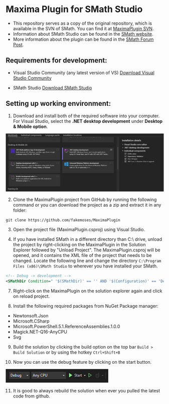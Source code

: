 # Maxima Plugin for SMath Studio

- This repository serves as a copy of the original repository, which is available in the SVN of SMath. You can find it at [MaximaPlugin SVN](https://smath.com:8443/!/#public/view/head/plugins/MaximaPlugin/).
- Information about SMath Studio can be found in the [SMath website](https://smath.com/en-US).
- More information about the plugin can be found in the [SMath Forum Post](https://en.smath.com/forum/yaf_postst2078_Maxima-Plugin.aspx).

## Requirements for development:

- Visual Studio Community (any latest version of VS)
  [Download Visual Studio Community](https://visualstudio.microsoft.com/free-developer-offers/)
  
- SMath Studio
  [Download SMath Studio](https://smath.com/en-US/view/SMathStudio/download)

## Setting up working environment:

1. Download and install both of the required software into your computer. For Visual Studio, select the **.NET desktop development** under **Desktop & Mobile option**. 

![Options during installation](documentations/options.png)

2. Clone the MaximaPlugin project from GitHub by running the following command or you can download the project as a zip and extract it in any folder:
```
git clone https://github.com/fakemoses/MaximaPlugin
```
3. Open the project file (MaximaPlugin.csproj) using Visual Studio.

4. If you have installed SMath in a different directory than C:\\ drive, unload the project by right-clicking on the MaximaPlugin in the Solution Explorer followed by "Unload Project". The MaximaPlugin.csproj will be opened, and it contains the XML file of the project that needs to be changed. Locate the following line and change the directory `C:\Program Files (x86)\SMath Studio` to wherever you have installed your SMath.

```xml
<!-- Debug -> development -->
<SMathDir Condition=" '$(SMathDir)' == '' AND '$(Configuration)' == 'Debug' ">
```

7. Right-click on the MaximaPlugin on the solution explorer again and click on reload project. 

8. Install the following required packages from NuGet Package manager:
- Newtonsoft.Json
- Microsoft.CSharp
- Microsoft.PowerShell.5.1.ReferenceAssemblies.1.0.0
- Magick.NET-Q16-AnyCPU
- Svg

9. Build the solution by clicking the build option on the top bar `Build > Build Solution` or by using the hotkey `Ctrl+Shift+B`

10. Now you can use the debug feature by clicking on the start button.

![Debug](documentations/debug.png)

11. It is good to always rebuild the solution when ever you pulled the latest code from github.
